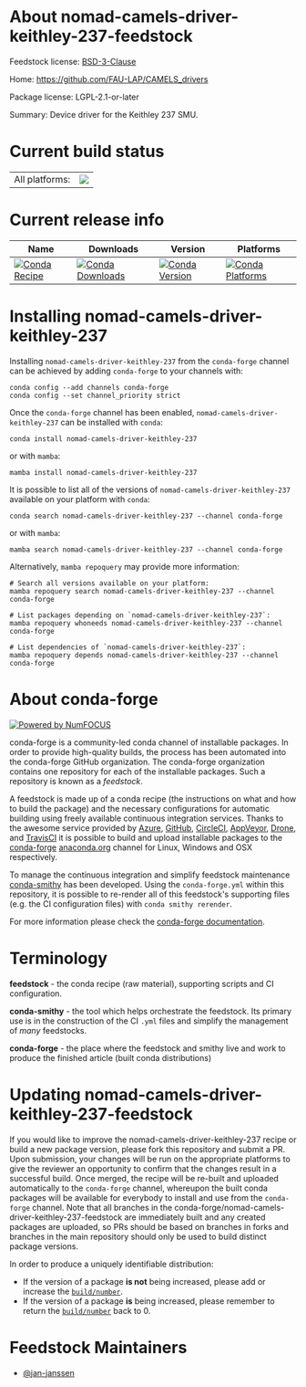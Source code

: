 About nomad-camels-driver-keithley-237-feedstock
================================================

Feedstock license: [BSD-3-Clause](https://github.com/conda-forge/nomad-camels-driver-keithley-237-feedstock/blob/main/LICENSE.txt)

Home: https://github.com/FAU-LAP/CAMELS_drivers

Package license: LGPL-2.1-or-later

Summary: Device driver for the Keithley 237 SMU.

Current build status
====================


<table><tr><td>All platforms:</td>
    <td>
      <a href="https://dev.azure.com/conda-forge/feedstock-builds/_build/latest?definitionId=20703&branchName=main">
        <img src="https://dev.azure.com/conda-forge/feedstock-builds/_apis/build/status/nomad-camels-driver-keithley-237-feedstock?branchName=main">
      </a>
    </td>
  </tr>
</table>

Current release info
====================

| Name | Downloads | Version | Platforms |
| --- | --- | --- | --- |
| [![Conda Recipe](https://img.shields.io/badge/recipe-nomad--camels--driver--keithley--237-green.svg)](https://anaconda.org/conda-forge/nomad-camels-driver-keithley-237) | [![Conda Downloads](https://img.shields.io/conda/dn/conda-forge/nomad-camels-driver-keithley-237.svg)](https://anaconda.org/conda-forge/nomad-camels-driver-keithley-237) | [![Conda Version](https://img.shields.io/conda/vn/conda-forge/nomad-camels-driver-keithley-237.svg)](https://anaconda.org/conda-forge/nomad-camels-driver-keithley-237) | [![Conda Platforms](https://img.shields.io/conda/pn/conda-forge/nomad-camels-driver-keithley-237.svg)](https://anaconda.org/conda-forge/nomad-camels-driver-keithley-237) |

Installing nomad-camels-driver-keithley-237
===========================================

Installing `nomad-camels-driver-keithley-237` from the `conda-forge` channel can be achieved by adding `conda-forge` to your channels with:

```
conda config --add channels conda-forge
conda config --set channel_priority strict
```

Once the `conda-forge` channel has been enabled, `nomad-camels-driver-keithley-237` can be installed with `conda`:

```
conda install nomad-camels-driver-keithley-237
```

or with `mamba`:

```
mamba install nomad-camels-driver-keithley-237
```

It is possible to list all of the versions of `nomad-camels-driver-keithley-237` available on your platform with `conda`:

```
conda search nomad-camels-driver-keithley-237 --channel conda-forge
```

or with `mamba`:

```
mamba search nomad-camels-driver-keithley-237 --channel conda-forge
```

Alternatively, `mamba repoquery` may provide more information:

```
# Search all versions available on your platform:
mamba repoquery search nomad-camels-driver-keithley-237 --channel conda-forge

# List packages depending on `nomad-camels-driver-keithley-237`:
mamba repoquery whoneeds nomad-camels-driver-keithley-237 --channel conda-forge

# List dependencies of `nomad-camels-driver-keithley-237`:
mamba repoquery depends nomad-camels-driver-keithley-237 --channel conda-forge
```


About conda-forge
=================

[![Powered by
NumFOCUS](https://img.shields.io/badge/powered%20by-NumFOCUS-orange.svg?style=flat&colorA=E1523D&colorB=007D8A)](https://numfocus.org)

conda-forge is a community-led conda channel of installable packages.
In order to provide high-quality builds, the process has been automated into the
conda-forge GitHub organization. The conda-forge organization contains one repository
for each of the installable packages. Such a repository is known as a *feedstock*.

A feedstock is made up of a conda recipe (the instructions on what and how to build
the package) and the necessary configurations for automatic building using freely
available continuous integration services. Thanks to the awesome service provided by
[Azure](https://azure.microsoft.com/en-us/services/devops/), [GitHub](https://github.com/),
[CircleCI](https://circleci.com/), [AppVeyor](https://www.appveyor.com/),
[Drone](https://cloud.drone.io/welcome), and [TravisCI](https://travis-ci.com/)
it is possible to build and upload installable packages to the
[conda-forge](https://anaconda.org/conda-forge) [anaconda.org](https://anaconda.org/)
channel for Linux, Windows and OSX respectively.

To manage the continuous integration and simplify feedstock maintenance
[conda-smithy](https://github.com/conda-forge/conda-smithy) has been developed.
Using the ``conda-forge.yml`` within this repository, it is possible to re-render all of
this feedstock's supporting files (e.g. the CI configuration files) with ``conda smithy rerender``.

For more information please check the [conda-forge documentation](https://conda-forge.org/docs/).

Terminology
===========

**feedstock** - the conda recipe (raw material), supporting scripts and CI configuration.

**conda-smithy** - the tool which helps orchestrate the feedstock.
                   Its primary use is in the construction of the CI ``.yml`` files
                   and simplify the management of *many* feedstocks.

**conda-forge** - the place where the feedstock and smithy live and work to
                  produce the finished article (built conda distributions)


Updating nomad-camels-driver-keithley-237-feedstock
===================================================

If you would like to improve the nomad-camels-driver-keithley-237 recipe or build a new
package version, please fork this repository and submit a PR. Upon submission,
your changes will be run on the appropriate platforms to give the reviewer an
opportunity to confirm that the changes result in a successful build. Once
merged, the recipe will be re-built and uploaded automatically to the
`conda-forge` channel, whereupon the built conda packages will be available for
everybody to install and use from the `conda-forge` channel.
Note that all branches in the conda-forge/nomad-camels-driver-keithley-237-feedstock are
immediately built and any created packages are uploaded, so PRs should be based
on branches in forks and branches in the main repository should only be used to
build distinct package versions.

In order to produce a uniquely identifiable distribution:
 * If the version of a package **is not** being increased, please add or increase
   the [``build/number``](https://docs.conda.io/projects/conda-build/en/latest/resources/define-metadata.html#build-number-and-string).
 * If the version of a package **is** being increased, please remember to return
   the [``build/number``](https://docs.conda.io/projects/conda-build/en/latest/resources/define-metadata.html#build-number-and-string)
   back to 0.

Feedstock Maintainers
=====================

* [@jan-janssen](https://github.com/jan-janssen/)

